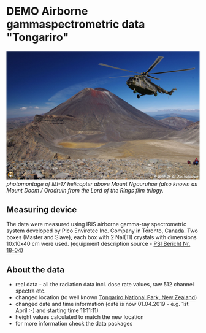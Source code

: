 # DEMO Airborne gammaspectrometric data "Tongariro"

![Alt text](img/Ngauruhoe_Mi17_heli_photo_1920px.jpg?raw=true "Uluru DEMO data - photo")
*photomontage of MI-17 helicopter above Mount Ngauruhoe (also known as Mount Doom / Orodruin from the Lord of the Rings film trilogy.*

## Measuring device ##

The data were measured using IRIS airborne gamma-ray spectrometric system developed by Pico Envirotec Inc. Company in Toronto, Canada. Two boxes (Master and Slave), each box with 2 NaI(Tl) crystals with dimensions 10x10x40 cm were used. (equipment description source -  [PSI Bericht Nr. 18-04](https://www.researchgate.net/publication/330482739_International_Intercomparison_Exercise_of_Airborne_Gamma-Spectrometric_Systems_of_the_Czech_Republic_France_Germany_and_Switzerland_in_the_Framework_of_the_Swiss_Exercise_ARM17))

## About the data ##

- real data - all the radiation data incl. dose rate values, raw 512 channel spectra etc.
- changed location (to well known [Tongariro National Park, New Zealand](https://en.wikipedia.org/wiki/Tongariro_National_Park))
- changed date and time information (date is now 01.04.2019 - e.g. 1st April :-) and starting time 11:11:11)
- height values calculated to match the new location
- for more information check the data packages
